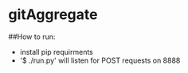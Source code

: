 gitAggregate
============

##How to run:

* install pip requirments
* '$ ./run.py' will listen for POST requests on 8888
